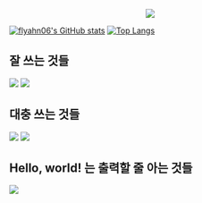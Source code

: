 <p align=center>
  <img src="https://capsule-render.vercel.app/api?type=soft&color=eef3f9&height=200&section=header&text=flyahn06&fontSize=70&animation=fadeIn&fontColor=000000"/>
</p>

[![flyahn06's GitHub stats](https://github-readme-stats.vercel.app/api?username=flyahn06&show_icons=true&include_all_commits=true&count_private=true)](https://github.com/anuraghazra/github-readme-stats)
[![Top Langs](https://github-readme-stats.vercel.app/api/top-langs/?username=flyahn06)](https://github.com/metleeha)


## 잘 쓰는 것들
<img src="https://img.shields.io/badge/Python-FCD21C?style=flat-square&logo=Python&logoColor=white"/></a>
<img src="https://img.shields.io/badge/MySql-000000?style=flat-square&logo=MySql&logoColor=white"/></a></h3>
## 대충 쓰는 것들
<img src="https://img.shields.io/badge/Java-bb0900?style=flat-square&logo=Java&logoColor=white"/></a></h3>
<img src="https://img.shields.io/badge/C-00599C?style=flat-square&logo=C&logoColor=white"/></a></h3>
## Hello, world! 는 출력할 줄 아는 것들
<img src="https://img.shields.io/badge/go-%2300ADD8.svg?&style=flat-square&logo=go&logoColor=white"/>
